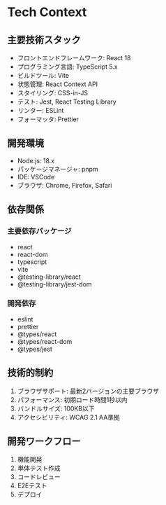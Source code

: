 # Tech Context

## 主要技術スタック
- フロントエンドフレームワーク: React 18
- プログラミング言語: TypeScript 5.x
- ビルドツール: Vite
- 状態管理: React Context API
- スタイリング: CSS-in-JS
- テスト: Jest, React Testing Library
- リンター: ESLint
- フォーマッタ: Prettier

## 開発環境
- Node.js: 18.x
- パッケージマネージャ: pnpm
- IDE: VSCode
- ブラウザ: Chrome, Firefox, Safari

## 依存関係
### 主要依存パッケージ
- react
- react-dom
- typescript
- vite
- @testing-library/react
- @testing-library/jest-dom

### 開発依存
- eslint
- prettier
- @types/react
- @types/react-dom
- @types/jest

## 技術的制約
1. ブラウザサポート: 最新2バージョンの主要ブラウザ
2. パフォーマンス: 初期ロード時間1秒以内
3. バンドルサイズ: 100KB以下
4. アクセシビリティ: WCAG 2.1 AA準拠

## 開発ワークフロー
1. 機能開発
2. 単体テスト作成
3. コードレビュー
4. E2Eテスト
5. デプロイ

